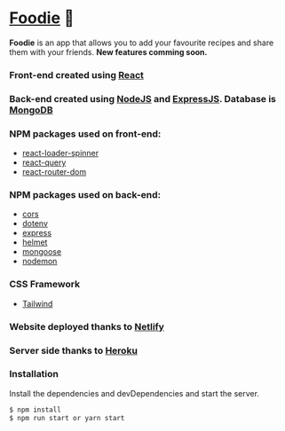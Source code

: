 # [Foodie](https://dazzling-perlman-f5479e.netlify.app/) 🍴
**Foodie** is an app that allows you to add your favourite recipes and share them with your friends. **New features comming soon.**

### Front-end created using [React](https://pl.reactjs.org/)
### Back-end created using [NodeJS](https://nodejs.org/en/) and [ExpressJS](https://expressjs.com/). Database is [MongoDB](https://www.mongodb.com/)

### NPM packages used on front-end: 
- [react-loader-spinner](https://www.npmjs.com/package/react-loader-spinner)
- [react-query](https://www.npmjs.com/package/react-query)
- [react-router-dom](https://reactrouter.com/web/guides/quick-start)

### NPM packages used on back-end:
- [cors](https://www.npmjs.com/package/cors)
- [dotenv](https://www.npmjs.com/package/dotenv)
- [express](https://expressjs.com/)
- [helmet](https://www.npmjs.com/package/helmet)
- [mongoose](https://www.npmjs.com/package/mongoose)
- [nodemon](https://www.npmjs.com/package/nodemon)

### CSS Framework
- [Tailwind](https://tailwindcss.com/)

### Website deployed thanks to [Netlify](https://www.netlify.com/)
### Server side thanks to [Heroku](https://www.heroku.com/)

### Installation

Install the dependencies and devDependencies and start the server.

```sh
$ npm install
$ npm run start or yarn start
```
